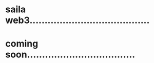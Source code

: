 # saila web3........................................
# coming soon....................................
